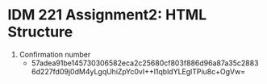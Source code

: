 #  IDM 221 Assignment2: HTML Structure
1. Confirmation number
   * 57adea91be145730306582eca2c25680cf803f886d96a87a35c28836d227fd09j0dM4yLgqUhiZpYc0vI++l1qbldYLEglTPiu8c+OgVw=